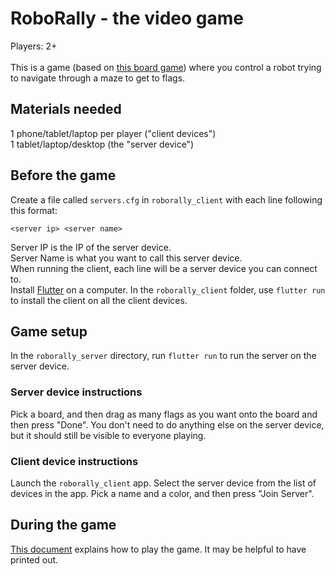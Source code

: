 # RoboRally - the video game
Players: 2+<br>
<br>
This is a game (based on [this board game](https://en.wikipedia.org/wiki/RoboRally)) where you control a robot trying to navigate through a maze to get to flags.<br>
## Materials needed
1 phone/tablet/laptop per player ("client devices")<br>
1 tablet/laptop/desktop (the "server device")<br>

## Before the game
Create a file called `servers.cfg` in `roborally_client` with each line following this format:
```
<server ip> <server name>
```
Server IP is the IP of the server device.<br>
Server Name is what you want to call this server device.<br>
When running the client, each line will be a server device you can connect to.
<br>
Install [Flutter](https://docs.flutter.dev/get-started) on a computer. 
In the `roborally_client` folder, 
use `flutter run` to install the client on all the client devices.<br>

## Game setup
In the `roborally_server` directory, run `flutter run` to run the server on the server device.<br>

### Server device instructions
Pick a board, and then drag as many flags as you want onto the board and then press "Done". You don't need to do anything else on the server device, but it should still be visible to everyone playing.
### Client device instructions
Launch the `roborally_client` app. Select the server device from the list of devices in the app. Pick a name and a color, and then press "Join Server".

## During the game
[This document](https://docs.google.com/document/d/14qW9BK9GCU-Qn23bxzlLt_nyWVvkkI0DYJzm_94JgFk/edit?usp=sharing) explains how to play the game. It may be helpful to have printed out.